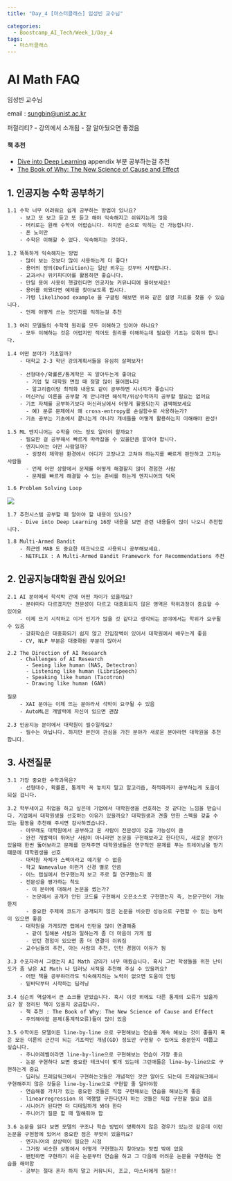 ```yaml
---
title: "Day_4 [마스터클래스] 임성빈 교수님"

categories:
  - Boostcamp_AI_Tech/Week_1/Day_4
tags:
  - 마스터클래스
---
```


# AI Math FAQ

임성빈 교수님

email : sungbin@unist.ac.kr

퍼절리티? - 강의에서 소개됨 - 잘 알아뒀으면 좋겠음

#### 책 추천 
- [Dive into Deep Learning](https://d2l.ai/) appendix 부분 공부하는걸 추천
- [The Book of Why: The New Science of Cause and Effect](https://www.amazon.com/Book-Why-Science-Cause-Effect/dp/046509760X)

## 1. 인공지능 수학 공부하기

    1.1 수학 너무 어려워요 쉽게 공부하는 방법이 있나요?
        - 보고 또 보고 듣고 또 듣고 해야 익숙해지고 쉬워지는게 많음
        - 머리로는 원래 수학이 어렵습니다. 하지만 손으로 익히는 건 가능합니다.
        - 폰 노이만
        - 수학은 이해할 수 없다. 익숙해지는 것이다.

    1.2 똑똑하게 익숙해지는 방법
        - 많이 보는 것보다 많이 사용하는게 더 좋다!
        - 용어의 정의(Definition)는 일단 외우는 것부터 시작합니다.
        - 교과서나 위키피디아를 활용하면 좋습니다.
        - 만일 용어 사용이 헷갈린다면 인공지능 커뮤니티에 물어보세요!
        - 용어를 외웠다면 예제를 찾아보도록 합시다.
        - 가령 likelihood example 을 구글링 해보면 위와 같은 설명 자료를 찾을 수 있습니다.
        - 언제 어떻게 쓰는 것인지를 익히는걸 추천

    1.3 여러 모델들의 수학적 원리를 모두 이해하고 있어야 하나요?
        - 모두 이해하는 것은 어렵지만 적어도 원리를 이해하는데 필요한 기초는 갖춰야 합니다. 

    1.4 어떤 분야가 기초일까?
        - 대학교 2-3 학년 강의계획서들을 유심히 살펴보자!

        - 선형대수/확률론/통계학은 꼭 알아두는게 좋아요
          - 기업 및 대학원 면접 때 정말 많이 물어봅니다
          - 알고리즘이랑 최적화 내용도 같이 공부하면 시너지가 좋습니다
        - 머신러닝 이론을 공부할 게 안니라면 해석학/위상수학까지 공부할 필요는 없어요
        - 기초 자체를 공부하기보다 머신러닝에서 어떻게 활용되는지 검색해보세요
          - 예) 분류 문제에서 왜 cross-entropy를 손실함수로 사용하는가?
        - 기초 공부는 기초에서 끝나는게 아니라 걔네들을 어떻게 활용하는지 이해해야 완성!

    1.5 ML 엔지니어는 수학을 어느 정도 알아야 할까요?
        - 필요한 걸 공부해서 빠르게 따라잡을 수 있을만큼 알아야 합니다.
        - 엔지니어는 어떤 사람일까?
          - 굉장히 제약된 환경에서 어디가 고장나고 고쳐야 하는지를 빠르게 판단하고 고치는 사람들
          - 언제 어떤 상황에서 문제를 어떻게 해결할지 많이 경험한 사람
          - 문제를 빠르게 해결할 수 있는 준비를 하는게 엔지니어의 덕목

    1.6 Problem Solving Loop
![](./2021-08-05-18-33-20.png)

    1.7 추천시스템 공부할 때 알아야 할 내용이 있나요?
        - Dive into Deep Learning 16장 내용을 보면 관련 내용들이 많이 나오니 추천합니다.
    
    1.8 Multi-Armed Bandit
        - 최근엔 MAB 도 중요한 테크닉으로 사용되니 공부해보세요.
        - NETFLIX : A Multi-Armed Bandit Framework for Recommendations 추천

## 2. 인공지능대학원 관심 있어요!

    2.1 AI 분야에서 학석박 간에 어떤 차이가 있을까요?
        - 분야마다 다르겠지만 전문성이 다르고 대중화되지 않은 영역은 학위과정이 중요할 수 있어요
        - 이제 뜨기 시작하고 이거 인기가 많을 것 같다고 생각되는 분야에서는 학위가 요구될 수 있음
        - 강화학습은 대중화되기 쉽지 않고 진입장벽이 있어서 대학원에서 배우는게 좋음
        - CV, NLP 부분은 대중화된 부분이 많아서 

    2.2 The Direction of AI Research
        - Challenges of AI Research
          - Seeing like human (NAS, Detectron)
          - Listening like human (LibriSpeech)
          - Speaking like human (Tacotron)
          - Drawing like human (GAN)

    질문 
        - XAI 분야는 이제 뜨는 분야라서 석박이 요구될 수 있음
        - AutoML은 개발력에 자신이 있으면 괜찮
    
    2.3 인공지능 분야에서 대학원이 필수일까요?
        - 필수는 아닙니다. 하지만 본인이 관심을 가진 분야가 새로운 분야라면 대학원을 추천합니다.

## 3. 사전질문

    3.1 가장 중요한 수학과목은?
        - 선형대수, 확률론, 통계학 꼭 놓치지 말고 알고리즘, 최적화까지 공부하는게 도움이 되실 겁니다.

    3.2 학부새이고 취업을 하고 싶은데 기업에서 대학원생을 선호하는 것 같다는 느낌을 받습니다. 기업에서 대학원생을 선호하는 이유가 있을까요? 대학원생과 견줄 만한 스펙을 갖출 수 있는 활동을 추천해 주시면 감사하곘습니다.
        - 아무래도 대학원에서 공부하고 온 사람이 전문성이 갖출 가능성이 큼
        - 완전 개발력이 뛰어난 사람이 아니라면 논문을 구현해보라고 한다던지, 새로운 분야가 있을때 한번 뚫어보라고 문제를 던져주면 대학원생들은 연구적인 문제를 푸는 트레이닝을 받기 떄문에 대학원생을 선호
        - 대학원 자체가 스펙이라고 얘기할 수 없음
        - 학교 Namevalue 이런거 신경 별로 안씀
        - 어느 랩실에서 연구했는지 보고 주로 뭘 연구했는지 봄
        - 전문성을 평가하는 척도
          - 이 분야에 대해서 논문을 썼는가?
          - 논문에서 공개가 안된 코드를 구현해서 오픈소스로 구현했는지 즉, 논문구현이 가능한지
          - 중요한 주제에 코드가 공개되지 않은 논문을 비슷한 성능으로 구현할 수 있는 능력이 있으면 좋음
        - 대학원을 가게되면 랩에서 인턴을 많이 연결해줌 
          - 같이 일해본 사람과 일하는게 좀 더 마음이 가게 됨
          - 인턴 경험이 있으면 좀 더 연결이 쉬워짐
        - 교수님들의 추천, 아는 사람의 추천, 인턴 경험이 이유가 됨

    3.3 수포자라서 그랬는지 AI Math 강의가 너무 매웠습니다. 혹시 그런 학생들을 위한 난이도가 좀 낮은 AI Math 나 딥러닝 서적을 추천해 주실 수 있을까요?
        - 어떤 책을 공부하더라도 익숙해지려는 노력이 없으면 도움이 안됨
        - 밑바닥부터 시작하는 딥러닝

    3.4 심슨의 역설에서 큰 쇼크를 받았습니다. 혹시 이것 외에도 다른 통계의 오류가 있을까요? 잘 정리된 책이 있을지 궁금합니다.
        - 책 추천 : The Book of Why: The New Science of Cause and Effect
        - 주의해야할 문제(통계적오류)들이 많이 있음

    3.5 수학이든 모델이든 line-by-line 으로 구현해보는 연습을 계속 해보는 것이 좋을지 혹은 모든 이론의 근간이 되는 기초적인 개념(GD) 정도만 구현할 수 있어도 충분한지 여쭙고 싶습니다.
        - 주니어레벨이라면 line-by-line으로 구현해보는 연습이 가장 중요
        - 논문 구현하다 보면 중요한 테크닉이 몇개 있는데 그런애들은 line-by-line으로 구현하는게 중요
        - 딥러닝 프레임워크에서 구현하는것들은 개념적인 것만 알아도 되는데 프레임워크에서 구현해주지 않은 것들은 line-by-line으로 구현할 줄 알아야함
        - 연습해볼 가치가 있는 중요한 것들은 직접 구현해보는 연습을 해보는게 좋음
        - linearregression 의 역행렬 구한다던지 하는 것들은 직접 구현할 필요 없음
        - 시니어가 된다면 더 디테일하게 봐야 한다
        - 주니어가 질문 할 때 말해줘야 함
        
    3.6 논문을 읽다 보면 모델의 구조나 학습 방법이 명확하지 않은 경우가 있는것 같은데 이런 논문을 구현함에 있어서 중요한 점은 무엇이 있을까요?
        - 엔지니어의 상상력이 필요한 시점
        - 그거랑 비슷한 상황에서 어떻게 구현했는지 찾아보는 방법 밖에 없음
        - 왠만하면 구현하기 쉬운 논문부터 연습을 하고 그 다음에 어려운 논문을 구현하는 연습을 해야함
        - 공부는 절대 혼자 하지 말고 커뮤니티, 조교, 마스터에게 질문!!

